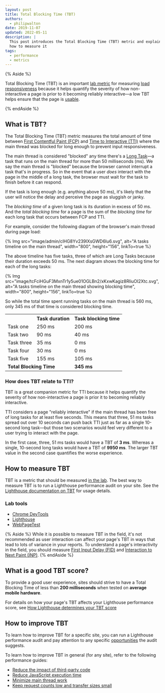 ```yaml
---
layout: post
title: Total Blocking Time (TBT)
authors:
  - philipwalton
date: 2019-11-07
updated: 2022-05-11
description: |
  This post introduces the Total Blocking Time (TBT) metric and explains
  how to measure it
tags:
  - performance
  - metrics
---
```


{% Aside %}

  Total Blocking Time (TBT) is an important [lab
  metric](/user-centric-performance-metrics/#in-the-lab) for measuring [load
  responsiveness](/user-centric-performance-metrics/#types-of-metrics) because
  it helps quantify the severity of how non-interactive a page is prior to it
  becoming reliably interactive&mdash;a low TBT helps ensure that the page is
  [usable](/user-centric-performance-metrics/#questions).

{% endAside %}

## What is TBT?

The Total Blocking Time (TBT) metric measures the total amount of time between
[First Contentful Paint (FCP)](/fcp/) and [Time to Interactive (TTI)](/tti/)
where the main thread was blocked for long enough to prevent input
responsiveness.

The main thread is considered "blocked" any time there's a [Long
Task](/custom-metrics/#long-tasks-api)&mdash;a task that runs on the main
thread for more than 50 milliseconds (ms). We say the main thread is "blocked"
because the browser cannot interrupt a task that's in progress. So in the event
that a user _does_ interact with the page in the middle of a long task, the
browser must wait for the task to finish before it can respond.

If the task is long enough (e.g. anything above 50 ms), it's likely that the
user will notice the delay and perceive the page as sluggish or janky.

The _blocking time_ of a given long task is its duration in excess of 50 ms. And
the _total blocking time_ for a page is the sum of the _blocking time_ for each
long task that occurs between FCP and TTI.

For example, consider the following diagram of the browser's main thread during
page load:

{% Img src="image/admin/clHG8Yv239lXsGWD6Iu6.svg", alt="A tasks timeline on the main thread", width="800", height="156", linkTo=true %}

The above timeline has five tasks, three of which are Long Tasks because their
duration exceeds 50 ms. The next diagram shows the blocking time for each of the
long tasks:

{% Img src="image/tcFciHGuF3MxnTr1y5ue01OGLBn2/xKxwKagiz8RliuOI2Xtc.svg", alt="A tasks timeline on the main thread showing blocking time", width="800", height="156", linkTo=true %}

So while the total time spent running tasks on the main thread is 560 ms, only
345 ms of that time is considered blocking time.

<table>
  <tr>
    <th></th>
    <th>Task duration</th>
    <th>Task blocking time</th>
  </tr>
  <tr>
    <td>Task one</td>
    <td>250 ms</td>
    <td>200 ms</td>
  </tr>
  <tr>
    <td>Task two</td>
    <td>90 ms</td>
    <td>40 ms</td>
  </tr>
  <tr>
    <td>Task three</td>
    <td>35 ms</td>
    <td>0 ms</td>
  </tr>
  <tr>
    <td>Task four</td>
    <td>30 ms</td>
    <td>0 ms</td>
  </tr>
  <tr>
    <td>Task five</td>
    <td>155 ms</td>
    <td>105 ms</td>
  </tr>
  <tr>
    <td colspan="2" ><strong>Total Blocking Time</strong></td>
    <td><strong>345 ms</strong></td>
  </tr>
</table>

### How does TBT relate to TTI?

TBT is a great companion metric for TTI because it helps quantify the severity
of how non-interactive a page is prior it to becoming reliably interactive.

TTI considers a page "reliably interactive" if the main thread has been free of
long tasks for at least five seconds. This means that three, 51 ms tasks spread
out over 10 seconds can push back TTI just as far as a single 10-second long
task&mdash;but those two scenarios would feel very different to a user trying to
interact with the page.

In the first case, three, 51 ms tasks would have a TBT of **3 ms**. Whereas a
single, 10-second long tasks would have a TBT of **9950 ms**. The larger TBT
value in the second case quantifies the worse experience.

## How to measure TBT

TBT is a metric that should be measured [in the
lab](/user-centric-performance-metrics/#in-the-lab). The best way to measure TBT is to run a
Lighthouse performance audit on your site. See the [Lighthouse documentation on
TBT](/lighthouse-total-blocking-time) for usage details.

### Lab tools

* [Chrome DevTools](https://developer.chrome.com/docs/devtools/)
* [Lighthouse](https://developer.chrome.com/docs/lighthouse/overview/)
* [WebPageTest](https://www.webpagetest.org/)

{% Aside %}
  While it is possible to measure TBT in the field, it's not recommended as user
  interaction can affect your page's TBT in ways that lead to lots of variance
  in your reports. To understand a page's interactivity in the field, you should
  measure [First Input Delay (FID)](/fid/) and [Interaction to Next Paint (INP)](/inp/).
{% endAside %}

## What is a good TBT score?

To provide a good user experience, sites should strive to have a Total Blocking
Time of less than **200 milliseconds** when tested on **average mobile
hardware**.

For details on how your page's TBT affects your Lighthouse performance score,
see [How Lighthouse determines your TBT
score](/lighthouse-total-blocking-time/#how-lighthouse-determines-your-tbt-score)

## How to improve TBT

To learn how to improve TBT for a specific site, you can run a Lighthouse
performance audit and pay attention to any specific
[opportunities](/lighthouse-performance/#opportunities) the audit suggests.

To learn how to improve TBT in general (for any site), refer to the following
performance guides:

- [Reduce the impact of third-party code](/third-party-summary/)
- [Reduce JavaScript execution time](/bootup-time/)
- [Minimize main thread work](/mainthread-work-breakdown/)
- [Keep request counts low and transfer sizes small](/resource-summary/)
